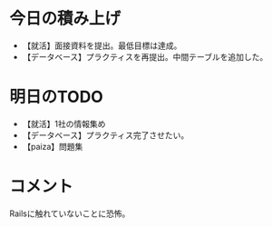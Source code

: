 # 今日の積み上げ
- 【就活】面接資料を提出。最低目標は達成。
- 【データベース】プラクティスを再提出。中間テーブルを追加した。
# 明日のTODO
- 【就活】1社の情報集め
- 【データベース】プラクティス完了させたい。
- 【paiza】問題集
# コメント
Railsに触れていないことに恐怖。
